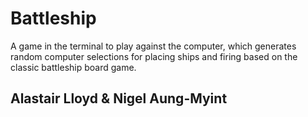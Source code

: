 # Battleship
A  game in the terminal  to play against the computer, which generates random computer selections for placing ships and firing based on the classic battleship board game.

## Alastair Lloyd & Nigel Aung-Myint
